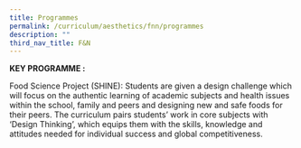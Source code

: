 ```yaml
---
title: Programmes
permalink: /curriculum/aesthetics/fnn/programmes
description: ""
third_nav_title: F&N
---
```

**KEY PROGRAMME  :**  

Food Science Project (SHINE): Students are given a design challenge which will focus on the authentic learning of academic subjects and health issues within the school, family and peers and designing new and safe foods for their peers. The curriculum pairs students’ work in core subjects with ‘Design Thinking’, which equips them with the skills, knowledge and attitudes needed for individual success and global competitiveness.

